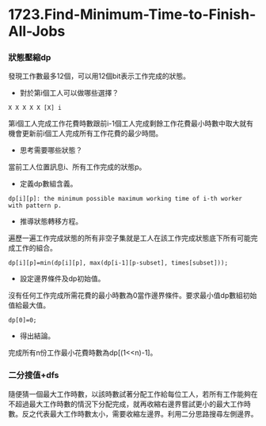 # 1723.Find-Minimum-Time-to-Finish-All-Jobs

### 狀態壓縮dp

發現工作數最多12個，可以用12個bit表示工作完成的狀態。

- 對於第i個工人可以做哪些選擇？

```
X X X X X [X] i
```

第i個工人完成工作花費時數跟前i-1個工人完成剩餘工作花費最小時數中取大就有機會更新前i個工人完成所有工作花費的最少時間。

- 思考需要哪些狀態？

當前工人位置訊息i、所有工作完成的狀態p。

- 定義dp數組含義。

```
dp[i][p]: the minimum possible maximum working time of i-th worker with pattern p.
```

- 推導狀態轉移方程。

遍歷一遍工作完成狀態的所有非空子集就是工人在該工作完成狀態底下所有可能完成工作的組合。

```
dp[i][p]=min(dp[i][p], max(dp[i-1][p-subset], times[subset]));
```

- 設定邊界條件及dp初始值。

沒有任何工作完成所需花費的最小時數為0當作邊界條件。要求最小值dp數組初始值給最大值。

```
dp[0]=0;
```

- 得出結論。

完成所有n份工作最小花費時數為dp[(1<<n)-1]。

### 二分搜值+dfs

隨便猜一個最大工作時數，以該時數試著分配工作給每位工人，若所有工作能夠在不超過最大工作時數的情況下分配完成，就再收縮右邊界嘗試更小的最大工作時數。反之代表最大工作時數太小，需要收縮左邊界。利用二分思路搜尋左側邊界。
